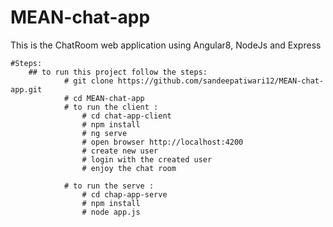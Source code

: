 # MEAN-chat-app
 This is the ChatRoom web application using Angular8, NodeJs and Express

    #Steps:
        ## to run this project follow the steps: 
                # git clone https://github.com/sandeepatiwari12/MEAN-chat-app.git
                # cd MEAN-chat-app
                # to run the client :
                    # cd chat-app-client
                    # npm install
                    # ng serve
                    # open browser http://localhost:4200 
                    # create new user
                    # login with the created user 
                    # enjoy the chat room

                # to run the serve :
                    # cd chap-app-serve
                    # npm install
                    # node app.js



